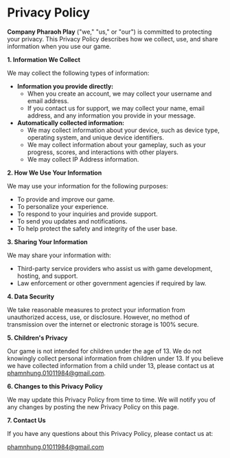 # Privacy Policy

**Company Pharaoh Play** ("we," "us," or "our") is committed to protecting your privacy. This Privacy Policy describes how we collect, use, and share information when you use our game.

**1. Information We Collect**

We may collect the following types of information:

* **Information you provide directly:**
    * When you create an account, we may collect your username and email address.
    * If you contact us for support, we may collect your name, email address, and any information you provide in your message.
* **Automatically collected information:**
    * We may collect information about your device, such as device type, operating system, and unique device identifiers.
    * We may collect information about your gameplay, such as your progress, scores, and interactions with other players.
    * We may collect IP Address information.

**2. How We Use Your Information**

We may use your information for the following purposes:

* To provide and improve our game.
* To personalize your experience.
* To respond to your inquiries and provide support.
* To send you updates and notifications.
* To help protect the safety and integrity of the user base.

**3. Sharing Your Information**

We may share your information with:

* Third-party service providers who assist us with game development, hosting, and support.
* Law enforcement or other government agencies if required by law.

**4. Data Security**

We take reasonable measures to protect your information from unauthorized access, use, or disclosure. However, no method of transmission over the internet or electronic storage is 100% secure.

**5. Children's Privacy**

Our game is not intended for children under the age of 13. We do not knowingly collect personal information from children under 13. If you believe we have collected information from a child under 13, please contact us at phamnhung.01011984@gmail.com.

**6. Changes to this Privacy Policy**

We may update this Privacy Policy from time to time. We will notify you of any changes by posting the new Privacy Policy on this page.

**7. Contact Us**

If you have any questions about this Privacy Policy, please contact us at:

phamnhung.01011984@gmail.com

